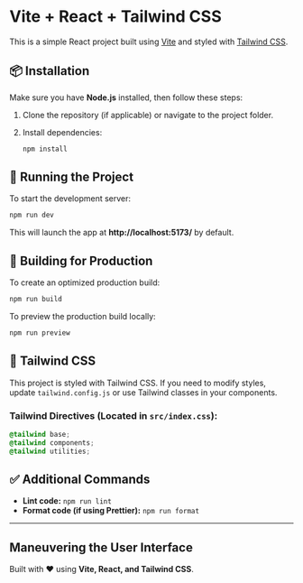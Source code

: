 # Vite + React + Tailwind CSS

This is a simple React project built using [Vite](https://vitejs.dev/) and styled with [Tailwind CSS](https://tailwindcss.com/).

## 📦 Installation

Make sure you have **Node.js** installed, then follow these steps:

1. Clone the repository (if applicable) or navigate to the project folder.
2. Install dependencies:

   ```bash
   npm install
   ```

## 🚀 Running the Project

To start the development server:

```bash
npm run dev
```

This will launch the app at **http://localhost:5173/** by default.

## 🔧 Building for Production

To create an optimized production build:

```bash
npm run build
```

To preview the production build locally:

```bash
npm run preview
```

## 🎨 Tailwind CSS

This project is styled with Tailwind CSS. If you need to modify styles, update `tailwind.config.js` or use Tailwind classes in your components.

### Tailwind Directives (Located in `src/index.css`):

```css
@tailwind base;
@tailwind components;
@tailwind utilities;
```

## ✅ Additional Commands

- **Lint code:** `npm run lint`
- **Format code (if using Prettier):** `npm run format`

---

## Maneuvering the User Interface


Built with ❤️ using **Vite, React, and Tailwind CSS**.
